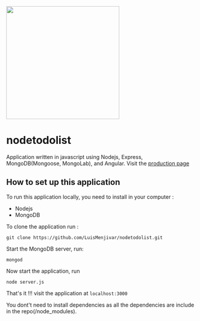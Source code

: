 <img src="http://luismenjivar.herokuapp.com/images/nodetodolist.png" height=300>

# nodetodolist
Application written in javascript using Nodejs, Express, MongoDB(Mongoose, MongoLab), and Angular.
Visit the [production page](https://luisnodetodolist.herokuapp.com/)

## How to set up this application 

To run this application locally, you need to install in your computer :
* Nodejs
* MongoDB


To clone the application run :

    git clone https://github.com/LuisMenjivar/nodetodolist.git

Start the MongoDB server, run:

    mongod

Now start the application, run 

    node server.js

That's it !!! visit the application at `localhost:3000`

You dont't need to install dependencies as all the dependencies are include in the repo(/node_modules).
